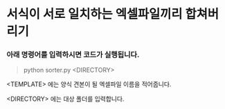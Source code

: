 # 서식이 서로 일치하는 엑셀파일끼리 합쳐버리기

### 아래 명령어를 입력하시면 코드가 실행됩니다.

>python sorter.py <DIRECTORY\>

<TEMPLATE\> 에는 양식 견본이 될 엑셀파일 이름을 적어줍니다.

<DIRECTORY\> 에는 대상 폴더를 입력합니다.
